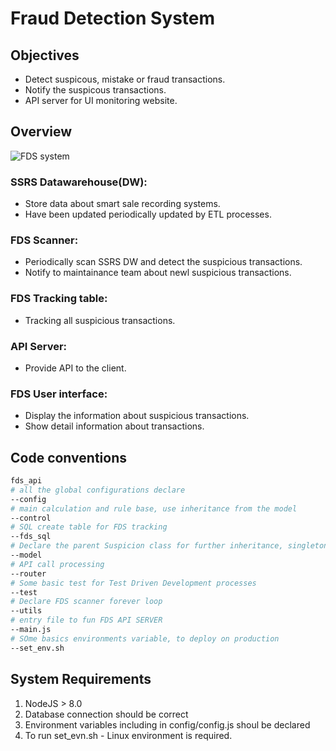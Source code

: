 # Fraud Detection System
## Objectives
- Detect suspicous, mistake or fraud transactions.
- Notify the suspicous transactions.
- API server for UI monitoring website.

## Overview

![FDS system](https://drive.google.com/file/d/1CGLEWyQFX8OMY6-DmQGFNq4wv7mMcRqB/view?usp=sharing)

### SSRS Datawarehouse(DW):
- Store data about smart sale recording systems.
- Have been updated periodically updated by ETL processes.

### FDS Scanner:
- Periodically scan SSRS DW and detect the suspicious transactions.
- Notify to maintainance team about newl suspicious transactions.

### FDS Tracking table:
- Tracking all suspicious transactions.

### API Server:
- Provide API to the client.

### FDS User interface:
- Display the information about suspicious transactions.
- Show detail information about transactions.

## Code conventions

```bash
fds_api
# all the global configurations declare
--config
# main calculation and rule base, use inheritance from the model
--control
# SQL create table for FDS tracking
--fds_sql
# Declare the parent Suspicion class for further inheritance, singleton object
--model
# API call processing
--router
# Some basic test for Test Driven Development processes
--test
# Declare FDS scanner forever loop
--utils
# entry file to fun FDS API SERVER
--main.js
# SOme basics environments variable, to deploy on production
--set_env.sh
```

## System Requirements
1. NodeJS > 8.0
2. Database connection should be correct
3. Environment variables including in config/config.js shoul be declared 
4. To run set_evn.sh - Linux environment is required.